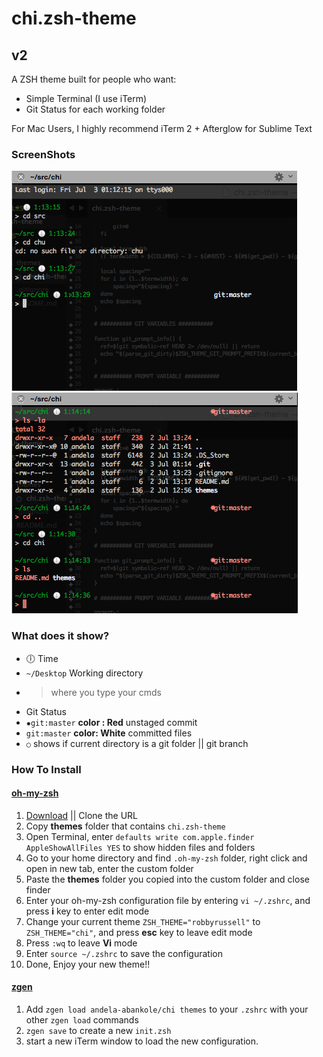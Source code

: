 # chi.zsh-theme

## v2

A ZSH theme built for people who want:
  * Simple Terminal (I use iTerm)
  * Git Status for each working folder

For Mac Users, I highly recommend iTerm 2 + Afterglow for Sublime Text

### ScreenShots
![Screenshot 1](images/Screen%20Shot%202015-07-03%20at%2001.13.41.png)
![Screenshot 1](images/Screen%20Shot%202015-07-03%20at%2001.14.40.png)

### What does it show?

 * 🕕 Time
 * `~/Desktop` Working directory
 * > where you type your cmds
 * Git Status
  * `✹git:master` **color : Red** unstaged commit
  *  `git:master` **color: White** committed files
  * `○` shows if current directory is a git folder || git branch


### How To Install

#### [oh-my-zsh](http://ohmyz.sh/)

1. [Download](https://github.com/andela-abankole/chi/archive/master.zip) || Clone the URL
2. Copy **themes** folder that contains `chi.zsh-theme`
3. Open Terminal, enter `defaults write com.apple.finder AppleShowAllFiles YES` to show hidden files and folders
4. Go to your home directory and find `.oh-my-zsh` folder, right click and open in new tab, enter the custom folder
5. Paste the **themes** folder you copied into the custom folder and close finder
6. Enter your oh-my-zsh configuration file by entering `vi ~/.zshrc`, and press **i** key to enter edit mode
7. Change your current theme `ZSH_THEME="robbyrussell"` to `ZSH_THEME="chi"`, and press **esc** key to leave edit mode
8. Press `:wq` to leave **Vi** mode
9. Enter `source ~/.zshrc` to save the configuration
10. Done, Enjoy your new theme!!

#### [zgen](https://github.com/tarjoilija/zgen)

1. Add `zgen load andela-abankole/chi themes` to your `.zshrc` with your other `zgen load` commands
2. `zgen save` to create a new `init.zsh`
3. start a new iTerm window to load the new configuration.
